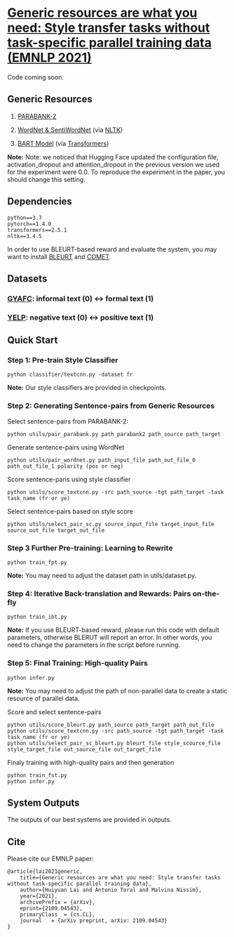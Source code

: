 
# [Generic resources are what you need: Style transfer tasks without task-specific parallel training data (EMNLP 2021)](https://arxiv.org/pdf/2109.04543.pdf)

Code coming soon.

## Generic Resources
1. [PARABANK-2](http://decomp.io/projects/parabank2/)

2. [WordNet & SentiWordNet](https://www.nltk.org/) (via [NLTK](https://www/nltk/org/))

3. [BART Model](https://huggingface.co/models) (via [Transformers](https://huggingface.co/transformers/))

**Note:** Note: we noticed that Hugging Face updated the configuration file, activation_dropout and attention_dropout in the previous version we used for the experiment were 0.0. To reproduce the experiment in the paper, you should change this setting.


## Dependencies
```
python==3.7
pytorch==1.4.0
transformers==2.5.1
nltk==3.4.5
```
In order to use BLEURT-based reward and evaluate the system, you may want to install [BLEURT](https://github.com/google-research/bleurt) and [COMET](https://github.com/Unbabel/COMET).

## Datasets
### [GYAFC](https://github.com/raosudha89/GYAFC-corpus): informal text (0) <-> formal text (1)
### [YELP](https://github.com/lijuncen/Sentiment-and-Style-Transfer/tree/master/data/yelp): negative text (0) <-> positive text (1)

## Quick Start

### Step 1: Pre-train Style Classifier
```
python classifier/textcnn.py -dataset fr 
```
**Note:** Our style classifiers are provided in checkpoints.


### Step 2: Generating Sentence-pairs from Generic Resources

Select sentence-pairs from PARABANK-2:
```
python utils/pair_parabank.py path_parabank2 path_source path_target
```

Generate sentence-pairs using WordNet
```
python utils/pair_wordnet.py path_input_file path_out_file_0 path_out_file_1 polarity (pos or neg)
```

Score sentence-paris using style classifier
```
python utils/score_textcnn.py -src path_source -tgt path_target -task task_name (fr or ye)
```

Select sentence-pairs based on style score
```
python utils/select_pair_sc.py source_input_file target_input_file source_out_file target_out_file
```


### Step 3 Further Pre-training: Learning to Rewrite
```
python train_fpt.py
```
**Note:** You may need to adjust the dataset path in utils/dataset.py. 


### Step 4: Iterative Back-translation and Rewards: Pairs on-the-fly
```
python train_ibt.py
```
**Note:** If you use BLEURT-based reward, please run this code with default parameters, otherwise BLERUT will report an error. In other words, you need to change the parameters in the script before running.


### Step 5: Final Training: High-quality Pairs
```
python infer.py
```
**Note:** You may need to adjust the path of non-parallel data to create a static resource of parallel data. 

Score and select sentence-pairs
```
python utils/score_bleurt.py path_source path_target path_out_file
python utils/score_textcnn.py -src path_source -tgt path_target -task task_name (fr or ye)
python utils/select_pair_sc_bleurt.py bleurt_file style_scource_file style_target_file out_source_file out_target_file
```

Finaly training with high-quality pairs and then generation
```
python train_fst.py
python infer.py
```

## System Outputs
The outputs of our best systems are provided in outputs.


## Cite
Please cite our EMNLP paper:
```
@article{lai2021generic,
    title={Generic resources are what you need: Style transfer tasks without task-specific parallel training data}, 
    author={Huiyuan Lai and Antonio Toral and Malvina Nissim},
    year={2021}, 
    archivePrefix = {arXiv},
    eprint={2109.04543},
    primaryClass  = {cs.CL},
    journal   = {arXiv preprint, arXiv: 2109.04543}
}
```
